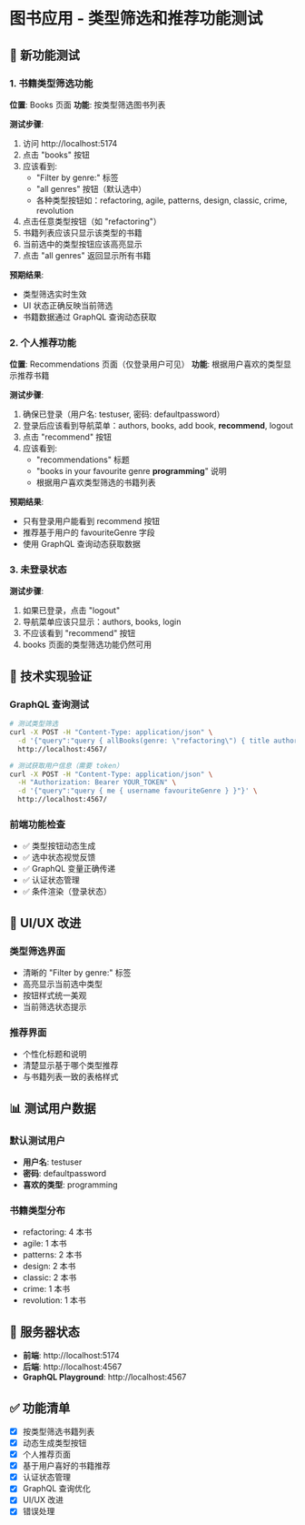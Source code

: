 # 图书应用 - 类型筛选和推荐功能测试

## 🎯 新功能测试

### 1. 书籍类型筛选功能
**位置**: Books 页面
**功能**: 按类型筛选图书列表

**测试步骤**:
1. 访问 http://localhost:5174
2. 点击 "books" 按钮
3. 应该看到:
   - "Filter by genre:" 标签
   - "all genres" 按钮（默认选中）
   - 各种类型按钮如：refactoring, agile, patterns, design, classic, crime, revolution
4. 点击任意类型按钮（如 "refactoring"）
5. 书籍列表应该只显示该类型的书籍
6. 当前选中的类型按钮应该高亮显示
7. 点击 "all genres" 返回显示所有书籍

**预期结果**:
- 类型筛选实时生效
- UI 状态正确反映当前筛选
- 书籍数据通过 GraphQL 查询动态获取

### 2. 个人推荐功能
**位置**: Recommendations 页面（仅登录用户可见）
**功能**: 根据用户喜欢的类型显示推荐书籍

**测试步骤**:
1. 确保已登录（用户名: testuser, 密码: defaultpassword）
2. 登录后应该看到导航菜单：authors, books, add book, **recommend**, logout
3. 点击 "recommend" 按钮
4. 应该看到:
   - "recommendations" 标题
   - "books in your favourite genre **programming**" 说明
   - 根据用户喜欢类型筛选的书籍列表

**预期结果**:
- 只有登录用户能看到 recommend 按钮
- 推荐基于用户的 favouriteGenre 字段
- 使用 GraphQL 查询动态获取数据

### 3. 未登录状态
**测试步骤**:
1. 如果已登录，点击 "logout"
2. 导航菜单应该只显示：authors, books, login
3. 不应该看到 "recommend" 按钮
4. books 页面的类型筛选功能仍然可用

## 🔧 技术实现验证

### GraphQL 查询测试
```bash
# 测试类型筛选
curl -X POST -H "Content-Type: application/json" \
  -d '{"query":"query { allBooks(genre: \"refactoring\") { title author { name } genres } }"}' \
  http://localhost:4567/

# 测试获取用户信息（需要 token）
curl -X POST -H "Content-Type: application/json" \
  -H "Authorization: Bearer YOUR_TOKEN" \
  -d '{"query":"query { me { username favouriteGenre } }"}' \
  http://localhost:4567/
```

### 前端功能检查
- ✅ 类型按钮动态生成
- ✅ 选中状态视觉反馈
- ✅ GraphQL 变量正确传递
- ✅ 认证状态管理
- ✅ 条件渲染（登录状态）

## 🎨 UI/UX 改进

### 类型筛选界面
- 清晰的 "Filter by genre:" 标签
- 高亮显示当前选中类型
- 按钮样式统一美观
- 当前筛选状态提示

### 推荐界面
- 个性化标题和说明
- 清楚显示基于哪个类型推荐
- 与书籍列表一致的表格样式

## 📊 测试用户数据

### 默认测试用户
- **用户名**: testuser
- **密码**: defaultpassword
- **喜欢的类型**: programming

### 书籍类型分布
- refactoring: 4 本书
- agile: 1 本书
- patterns: 2 本书
- design: 2 本书
- classic: 2 本书
- crime: 1 本书
- revolution: 1 本书

## 🚀 服务器状态
- **前端**: http://localhost:5174
- **后端**: http://localhost:4567
- **GraphQL Playground**: http://localhost:4567

## ✅ 功能清单

- [x] 按类型筛选书籍列表
- [x] 动态生成类型按钮
- [x] 个人推荐页面
- [x] 基于用户喜好的书籍推荐
- [x] 认证状态管理
- [x] GraphQL 查询优化
- [x] UI/UX 改进
- [x] 错误处理
